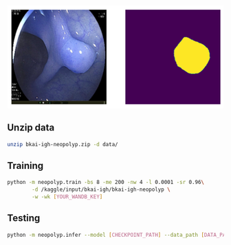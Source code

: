 ![Alt text](img/visualize.png)

## Unzip data

```bash
unzip bkai-igh-neopolyp.zip -d data/
```

## Training

```bash
python -m neopolyp.train -bs 8 -me 200 -nw 4 -l 0.0001 -sr 0.96\
        -d /kaggle/input/bkai-igh/bkai-igh-neopolyp \
        -w -wk [YOUR_WANDB_KEY]
```

## Testing

```bash
python -m neopolyp.infer --model [CHECKPOINT_PATH] --data_path [DATA_PATH] --save_path [SAVE_PATH]
```
